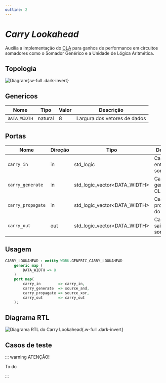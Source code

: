 ```yaml
---
outline: 2
---
```


# _Carry Lookahead_

<VPButton theme="alt" text="Abrir arquivo fonte ⧉" href="https://github.com/insper-riscv/core/blob/main/src/GENERIC_CARRY_LOOKAHEAD.vhd" style="margin: 1rem 0;" />

Auxilia a implementação do
[CLA](https://en.wikipedia.org/wiki/Carry-lookahead_adder) para ganhos de
performance em circuitos somadores como o Somador Genérico e a Unidade de Lógica
Aritmética.

## Topologia

<pan-container>

![Diagram](/images/reference/entities/GENERIC_CARRY_LOOKAHEAD.svg){.w-full .dark-invert}

</pan-container>

## Genericos

| Nome         | Tipo    | Valor | Descrição                    |
| ------------ | ------- | ----- | ---------------------------- |
| `DATA_WIDTH` | natural | 8     | Largura dos vetores de dados |

## Portas

| Nome              | Direção | Tipo                         | Descrição                  |
| ----------------- | ------- | ---------------------------- | -------------------------- |
| `carry_in`        | in      | std_logic                    | Carry de entrada da soma   |
| `carry_generate`  | in      | std_logic_vector<DATA_WIDTH> | Carry de geração do CLA    |
| `carry_propagate` | in      | std_logic_vector<DATA_WIDTH> | Carry de propagação do CLA |
| `carry_out`       | out     | std_logic_vector<DATA_WIDTH> | Carry de saída da soma     |

## Usagem

```vhdl
CARRY_LOOKAHEAD : entity WORK.GENERIC_CARRY_LOOKAHEAD
    generic map (
        DATA_WIDTH => 8
    )
    port map(
        carry_in        => carry_in,
        carry_generate  => source_and,
        carry_propagate => source_xor,
        carry_out       => carry_out
    );
```

## Diagrama RTL

<pan-container>

![Diagrama RTL do Carry Lookahead](/images/reference/entities/generic_carry_lookahead_netlist.svg){.w-full .dark-invert}

</pan-container>

## Casos de teste

<VPButton theme="alt" text="Abrir arquivo fonte ⧉" href="https://github.com/insper-riscv/core/blob/main/test/test_GENERIC_CARRY_LOOKAHEAD.py" />

<a href="https://github.com/insper-riscv/core/blob/main/test/test_GENERIC_CARRY_LOOKAHEAD.py" target="blank"><Badge type="tip" text="test_GENERIC_CARRY_LOOKAHEAD.py &boxbox;" /></a>

::: warning ATENÇÃO!

To do

:::
